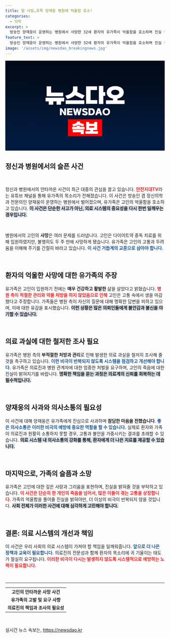 ```yaml
---
title: 딸 사망…유족 양재웅 병원에 억울함 호소!
categories:
  - 의학
excerpt: >
  방송인 양재웅이 운영하는 병원에서 사망한 32세 환자의 유가족이 억울함을 호소하며 진실 규명을 촉구하고 있다. 부적절한 약물 처방과 관리로 인한 의료 과실을 지적하며, 제일 큰 슬픔을 안고 있는 이들의 이야기가 전해진다.
feature_text: >
  방송인 양재웅이 운영하는 병원에서 사망한 32세 환자의 유가족이 억울함을 호소하며 진실 규명을 촉구하고 있다. 부적절한 약물 처방과 관리로 인한 의료 과실을 지적하며, 제일 큰 슬픔을 안고 있는 이들의 이야기가 전해진다.
image: '/assets/img/newsdao_breakingnews.jpg'
---
```


<p><img src="/assets/img/newsdao_breakingnews.jpg" alt="koreaapp 속보" /></p>

<h2 data-ke-size="size26">정신과 병원에서의 슬픈 사건</h2>

<p data-ke-size="size16">&nbsp;</p>

<p>정신과 병원에서의 안타까운 사건이 최근 대중의 관심을 끌고 있습니다. <b><span style="color: #ee2323;">안전지대TV</span></b>라는 유튜브 채널을 통해 유가족의 목소리가 전해졌습니다. 이 사건은 방송인 겸 정신의학과 전문의인 양재웅이 운영하는 병원에서 벌어졌으며, 유가족은 고인의 억울함을 호소하고 있습니다. <b><span style="background-color: #21538527;">이 사건은 단순한 사고가 아닌, 의료 시스템의 중요성을 다시 한번 일깨우는 경우입니다.</span></b></p>

<p data-ke-size="size16">&nbsp;</p>

<p>병원에서의 고인의 <b>사망</b>은 여러 문제를 드러냅니다. 고인은 다이어트약 중독 치료를 위해 입원하였지만, 불행히도 두 주 만에 사망하게 됐습니다. 유가족은 고인의 고통과 두려움을 이해해 주기를 간절히 바라고 있습니다. <b><span style="color: #1a5490;">이 사건 거듭계의 교훈으로 삼아야 합니다.</span></b></p>

<p data-ke-size="size16">&nbsp;</p>

<h2 data-ke-size="size26">환자의 억울한 사망에 대한 유가족의 주장</h2>

<p>유가족은 고인이 입원하기 전에는 <b>매우 건강하고 활발한</b> 삶을 살았다고 밝혔습니다. <b><span style="color: #ee2323;">병원 측이 적절한 관리와 약물 처방을 하지 않았음으로 인해</span></b> 고인은 고통 속에서 생을 마감했다고 주장합니다. 가족들은 병원 측이 자신의 질문에 대해 명확한 답변을 피하고 있으며, 이에 대한 유감을 표시했습니다. <b><span style="background-color: #21538527;">이런 상황은 많은 의뢰인들에게 불안감과 불신을 야기할 수 있습니다.</span></b></p>

<p data-ke-size="size16">&nbsp;</p>

<h2 data-ke-size="size26">의료 과실에 대한 철저한 조사 필요</h2>

<p>유가족은 병원 측의 <b>부적절한 처방과 관리</b>로 인해 발생한 의료 과실을 철저히 조사해 줄 것을 촉구하고 있습니다. <b><span style="color: #1a5490;">이런 비극이 반복되지 않도록 시스템을 점검하고 개선해야 합니다.</span></b> 유가족은 의료진과 병원 관계자에 대한 엄중한 처벌을 요구하며, 고인의 죽음에 대한 진실이 밝혀지기를 바랍니다. <b><span style="background-color: #21538527;">명확한 책임을 묻는 과정은 의료계의 신뢰를 회복하는 데 필수적입니다.</span></b></p>

<p data-ke-size="size16">&nbsp;</p>

<h2 data-ke-size="size26">양재웅의 사과와 의사소통의 필요성</h2>

<p>이 사건에 대해 양재웅은 유가족에게 진심으로 사과하며 <b>참담한 마음을 전했습니다</b>. <b><span style="color: #1a5490;">좋은 의사소통은 이러한 비극의 예방에 중요한 역할을 할 수 있습니다.</span></b> 실제로 환자와 가족이 의료진과 원활히 소통하지 못할 경우, 고통과 불안을 가중시키는 결과를 초래할 수 있습니다. <b><span style="background-color: #21538527;">의료 시스템 내 의사소통의 강화를 통해, 환자에게 더 나은 치료를 제공할 수 있습니다.</span></b></p>

<p data-ke-size="size16">&nbsp;</p>

<h2 data-ke-size="size26">마지막으로, 가족의 슬픔과 소망</h2>

<p>유가족은 고인에 대한 깊은 사랑과 그리움을 표현하며, 진실을 밝혀줄 것을 부탁하고 있습니다. <b><span style="color: #ee2323;">이 사건은 단순히 한 개인의 죽음을 넘어서, 많은 이들이 겪는 고통을 상징합니다.</span></b> 가족의 억울함을 풀어줄 진실을 밝혀야만, 더 이상의 비극이 반복되지 않을 것입니다. <b><span style="background-color: #21538527;">사회 전체가 이러한 사건에 대해 심각하게 고민해야 합니다.</span></b></p>

<p data-ke-size="size16">&nbsp;</p>

<h2 data-ke-size="size26">결론: 의료 시스템의 개선과 책임</h2>

<p>이 사건은 우리 사회의 의료 시스템이 가져야 할 책임을 일깨워줍니다. <b><span style="color: #1a5490;">앞으로 더 나은 정책과 교육이 필요합니다.</span></b> 의료진의 전문성과 함께 환자의 목소리에 귀 기울이는 태도가 절실히 요구됩니다. <b><span style="color: #ee2323;">이러한 비극이 다시는 발생하지 않도록 시스템적으로 예방하는 노력이 필요합니다.</span></b></p>

<p data-ke-size="size16">&nbsp;</p>

<hr>

<table style="width: 100%; border-collapse: collapse;">
  <tr>
    <td style="text-align: center; height: 17px;"><b>고인의 안타까운 사망 사건</b></td>
  </tr>
  <tr>
    <td style="text-align: center; height: 17px;"><b>유가족의 고발 및 요구 사항</b></td>
  </tr>
  <tr>
    <td style="text-align: center; height: 17px;"><b>의료진의 책임과 조사의 필요성</b></td>
  </tr>
</table>

<p data-ke-size="size16">&nbsp;</p>
실시간 뉴스 속보는, <a href="https://newsdao.kr" rel="dofollow">https://newsdao.kr</a>


